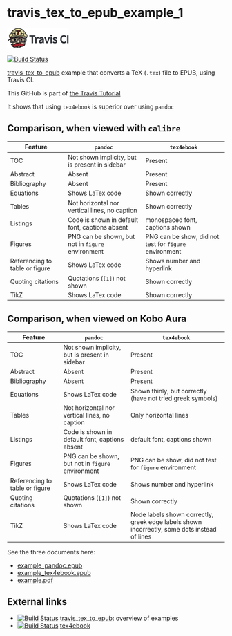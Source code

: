 # travis_tex_to_epub_example_1

[![Travis CI logo](TravisCI.png)](https://travis-ci.org)

[![Build Status](https://travis-ci.org/richelbilderbeek/travis_tex_to_epub_example_1.svg?branch=master)](https://travis-ci.org/richelbilderbeek/travis_tex_to_epub_example_1)

[travis_tex_to_epub](https://github.com/richelbilderbeek/travis_tex_to_epub) example that converts a TeX (`.tex`) file to EPUB, using Travis CI.

This GitHub is part of [the Travis Tutorial](https://github.com/richelbilderbeek/travis_tutorial)

It shows that using `tex4ebook` is superior over using `pandoc`

## Comparison, when viewed with `calibre`

Feature|`pandoc`|`tex4ebook`
---|---|---
TOC|Not shown implicity, but is present in sidebar|Present
Abstract|Absent|Present
Bibliography|Absent|Present
Equations|Shows LaTex code|Shown correctly
Tables|Not horizontal nor vertical lines, no caption|Shown correctly
Listings|Code is shown in default font, captions absent|monospaced font, captions shown
Figures|PNG can be shown, but not in `figure` environment|PNG can be show, did not test for `figure` environment
Referencing to table or figure|Shows LaTex code|Shows number and hyperlink
Quoting citations|Quotations (`[1]`) not shown|Shown correctly
TikZ|Shows LaTex code|Shown correctly

## Comparison, when viewed on Kobo Aura

Feature|`pandoc`|`tex4ebook`
---|---|---
TOC|Not shown implicity, but is present in sidebar|Present
Abstract|Absent|Present
Bibliography|Absent|Present
Equations|Shows LaTex code|Shown thinly, but correctly (have not tried greek symbols)
Tables|Not horizontal nor vertical lines, no caption|Only horizontal lines
Listings|Code is shown in default font, captions absent|default font, captions shown
Figures|PNG can be shown, but not in `figure` environment|PNG can be show, did not test for `figure` environment
Referencing to table or figure|Shows LaTex code|Shows number and hyperlink
Quoting citations|Quotations (`[1]`) not shown|Shown correctly
TikZ|Shows LaTex code|Node labels shown correctly, greek edge labels shown incorrectly, some dots instead of lines

See the three documents here:

 * [example_pandoc.epub](example_pandoc.epub)
 * [example_tex4ebook.epub](example_tex4ebook.epub)
 * [example.pdf](example.pdf)

## External links

 * [![Build Status](https://travis-ci.org/richelbilderbeek/travis_tex_to_epub.svg?branch=master)](https://travis-ci.org/richelbilderbeek/travis_tex_to_epub) [travis_tex_to_epub](https://github.com/richelbilderbeek/travis_tex_to_epub): overview of examples
 * [![Build Status](https://travis-ci.org/michal-h21/tex4ebook.svg?branch=master)](https://travis-ci.org/michal-h21/tex4ebook) [tex4ebook](https://github.com/michal-h21/tex4ebook)